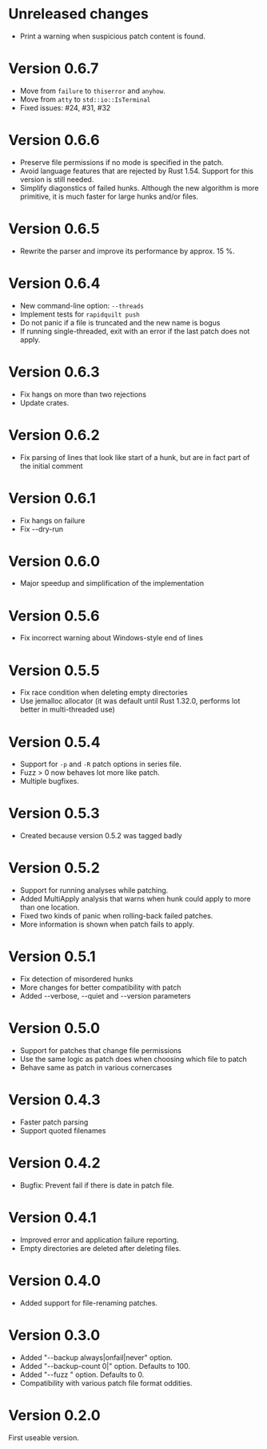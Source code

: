 # Unreleased changes

* Print a warning when suspicious patch content is found.

# Version 0.6.7

* Move from `failure` to `thiserror` and `anyhow`.
* Move from `atty` to `std::io::IsTerminal`
* Fixed issues: #24, #31, #32

# Version 0.6.6

* Preserve file permissions if no mode is specified in the patch.
* Avoid language features that are rejected by Rust 1.54. Support for this
  version is still needed.
* Simplify diagonstics of failed hunks. Although the new algorithm is more
  primitive, it is much faster for large hunks and/or files.

# Version 0.6.5

* Rewrite the parser and improve its performance by approx. 15 %.

# Version 0.6.4

* New command-line option: `--threads`
* Implement tests for `rapidquilt push`
* Do not panic if a file is truncated and the new name is bogus
* If running single-threaded, exit with an error if the last patch does not
  apply.

# Version 0.6.3

* Fix hangs on more than two rejections
* Update crates.

# Version 0.6.2

* Fix parsing of lines that look like start of a hunk, but are in fact part of
  the initial comment

# Version 0.6.1

* Fix hangs on failure
* Fix --dry-run

# Version 0.6.0

* Major speedup and simplification of the implementation 

# Version 0.5.6

* Fix incorrect warning about Windows-style end of lines

# Version 0.5.5

* Fix race condition when deleting empty directories
* Use jemalloc allocator (it was default until Rust 1.32.0, performs lot better in multi-threaded use)

# Version 0.5.4

* Support for `-p` and `-R` patch options in series file.
* Fuzz > 0 now behaves lot more like patch.
* Multiple bugfixes.

# Version 0.5.3

* Created because version 0.5.2 was tagged badly

# Version 0.5.2

* Support for running analyses while patching.
* Added MultiApply analysis that warns when hunk could apply to more than one location.
* Fixed two kinds of panic when rolling-back failed patches.
* More information is shown when patch fails to apply.

# Version 0.5.1

* Fix detection of misordered hunks
* More changes for better compatibility with patch
* Added --verbose, --quiet and --version parameters

# Version 0.5.0

* Support for patches that change file permissions
* Use the same logic as patch does when choosing which file to patch
* Behave same as patch in various cornercases

# Version 0.4.3

* Faster patch parsing
* Support quoted filenames

# Version 0.4.2

* Bugfix: Prevent fail if there is date in patch file.

# Version 0.4.1

* Improved error and application failure reporting.
* Empty directories are deleted after deleting files.

# Version 0.4.0

* Added support for file-renaming patches.

# Version 0.3.0

* Added "--backup always|onfail|never" option.
* Added "--backup-count 0|<n>" option. Defaults to 100.
* Added "--fuzz <n>" option. Defaults to 0.
* Compatibility with various patch file format oddities.

# Version 0.2.0

First useable version.
